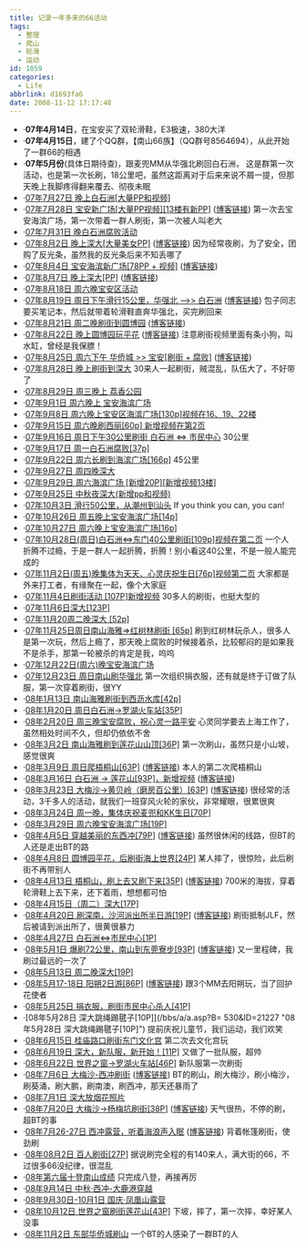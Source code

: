 ```yaml
---
title: 记录一年多来的66活动
tags:
  - 整理
  - 爬山
  - 轮滑
  - 运动
id: 1059
categories:
  - Life
abbrlink: d1693fa6
date: 2008-11-12 17:17:48
---
```


*   &middot;**07年4月14日**，在宝安买了双轮滑鞋，E3极速，380大洋
*   &middot;**07年4月15日**，建了个QQ群，【南山66族】（QQ群号8564694），从此开始了一群66的相遇
*   &middot;**07年5月份**(具体日期待查)，跟麦兜MM从华强北刷回白石洲，
    这是群第一次活动，也是第一次长刷，18公里吧，虽然这距离对于后来来说不屑一提，但那天晚上我脚疼得翻来覆去、彻夜未眠
*   &middot;[07年7月27日 晚上白石洲[大量PP和视频]](/bbs/a/a.asp?B=530&amp;ID=18364 "07年7月27日晚上白石洲[大量PP和视频]")
*   &middot;[07年7月28日 宝安新广场[大量PP视频][13楼有新PP]](/bbs/a/a.asp?B=530&amp;ID=18379 "07年7月28日宝安新广场[大量PP视频][13楼有新PP]") ([博客链接](/blog/post/261.html))
    第一次去宝安海滨广场，第一次带着一群人刷街，第一次被人叫老大
*   &middot;[07年7月31日 晚白石洲腐败活动](/bbs/a/a.asp?B=530&amp;ID=18448 "07年7月31日晚白石洲腐败活动")
*   &middot;[07年8月2日 晚上深大[大量美女PP]](/bbs/a/a.asp?B=530&amp;ID=18480 "07年8月2日晚上深大[大量美女PP]") ([博客链接](/blog/post/260.html))
    因为经常夜刷，为了安全，团购了反光条，虽然我的反光条后来不知丢哪了
*   &middot;[07年8月4日 宝安海滨新广场[78PP + 视频]](/bbs/a/a.asp?B=530&amp;ID=18519 "07年8月4日宝安海滨新广场[78PP + 视频]") ([博客链接](/blog/post/262.html))
*   &middot;[07年8月7日 晚上深大[PP]](/bbs/a/a.asp?B=530&amp;ID=18561 "07年8月7日晚上深大[PP]") ([博客链接](/blog/post/263.html))
*   &middot;[07年8月18日 周六晚宝安区活动](/bbs/a/a.asp?B=530&amp;ID=18723 "07年8月18日周六晚宝安区活动")
*   &middot;[07年8月19日 周日下午滑行15公里，华强北 --&gt;&gt; 白石洲](/bbs/a/a.asp?B=530&amp;ID=18724 "07年8月19日周日下午滑行15公里，华强北 --&gt;&gt; 白石洲") ([博客链接](/blog/post/264.html))
    包子同志要买笔记本，然后就带着轮滑鞋直奔华强北，买完刷回来
*   &middot;[07年8月21日 周二晚刷街到圆博园](/bbs/a/a.asp?B=530&amp;ID=18747 "07年8月21日周二晚刷街到圆博园") ([博客链接](/blog/post/265.html))
*   &middot;[07年8月22日 晚上圆博园玩平花](/bbs/a/a.asp?B=530&amp;ID=18762 "07年8月22日晚上圆博园玩平花") ([博客链接](/blog/post/266.html))
    注意刷街视频里面有条小狗，叫水缸，曾经是我保膘！
*   &middot;[07年8月25日 周六下午 华侨城 &gt;&gt; 宝安[刷街 + 腐败]](/bbs/a/a.asp?B=530&amp;ID=18858 "07年8月25日周六下午 华侨城 &gt;&gt; 宝安[刷街 + 腐败]") ([博客链接](/blog/post/267.html))
*   &middot;[07年8月28日 晚上刷街到深大](/bbs/a/a.asp?B=530&amp;ID=18898 "07年8月28日晚上刷街到深大")
    30来人一起刷街，贼混乱，队伍大了，不好带了
*   &middot;[07年8月29日 周三晚上 荔香公园](/bbs/a/a.asp?B=530&amp;ID=18934 "07年8月29日周三晚上 荔香公园")
*   &middot;[07年9月1日 周六晚上 宝安海滨广场](/bbs/a/a.asp?B=530&amp;ID=18935 "07年9月1日周六晚上 宝安海滨广场")
*   &middot;[07年9月8日 周六晚上宝安区海滨广场[130p]视频在16、19、22楼](/bbs/a/a.asp?B=530&amp;ID=18985 "07年9月8日周六晚上宝安区海滨广场[130p]视频在16、19、22楼")
*   &middot;[07年9月15日 周六晚刷西丽[60p] 新增视频在第2页](/bbs/a/a.asp?B=530&amp;ID=19076 "07年9月15日周六晚刷西丽[60p] 新增视频在第2页")
*   &middot;[07年9月16日 周日下午30公里刷街 白石洲 &lt;=&gt; 市民中心](/bbs/a/a.asp?B=530&amp;ID=19098 "07年9月16日周日下午30公里刷街 白石洲 &lt;=&gt; 市民中心")
    30公里
*   &middot;[07年9月17日 周一白石洲腐败[37p]](/bbs/a/a.asp?B=530&amp;ID=19118 "07年9月17日周一白石洲腐败[37p]")
*   &middot;[07年9月22日 周六长刷到海滨广场[166p]](/bbs/a/a.asp?B=530&amp;ID=19159 "07年9月22日周六长刷到海滨广场[166p]")
    45公里
*   &middot;[07年9月27日 周四晚深大](/bbs/a/a.asp?B=530&amp;ID=19204 "07年9月27日周四晚深大")
*   &middot;[07年9月29日 周六海滨广场 [新增20P][新增视频13楼]](/bbs/a/a.asp?B=530&amp;ID=19211 "07年9月29日周六海滨广场 [新增20P][新增视频13楼]")
*   &middot;[07年9月25日 中秋夜深大(新增pp和视频)](/bbs/a/a.asp?B=530&amp;ID=19212 "07年9月25日 中秋夜深大(新增pp和视频)")
*   &middot;[07年10月3日 滑行50公里，从潮州到汕头](/blog/post/271.html8 "07年10月3日滑行50公里，从潮州到汕头")
    If you think you can, you can!
*   &middot;[07年10月26日 周五晚上宝安海滨广场[14p]](/bbs/a/a.asp?B=530&amp;ID=19460 "07年10月26日 周五晚上宝安海滨广场[14p]")
*   &middot;[07年10月27日 周六晚上宝安海滨广场[16p]](/bbs/a/a.asp?B=530&amp;ID=19465 "07年10月27日 周六晚上宝安海滨广场[16p]")
*   &middot;[07年10月28日(周日)白石洲&lt;=&gt;东门40公里刷街[109p]视频在第二页](/bbs/a/a.asp?B=530&amp;ID=19473 "07年10月28日(周日)白石洲&lt;=&gt;东门40公里刷街[109p]视频在第二页")
    一个人折腾不过瘾，于是一群人一起折腾，折腾！别小看这40公里，不是一般人能完成的
*   &middot;[07年11月2日(周五)晚集体为天天、心灵庆祝生日[76p]视频第二页](/bbs/a/a.asp?B=530&amp;ID=19572 "07年11月2日(周五)晚集体为天天、心灵庆祝生日[76p]视频第二页")
    大家都是外来打工者，有缘聚在一起，像个大家庭
*   &middot;[07年11月4日刷街活动 [107P]新增视频](/bbs/a/a.asp?B=530&amp;ID=19608 "07年11月4日刷街活动 [107P]新增视频")
    30多人的刷街，也挺大型的
*   &middot;[07年11月6日深大[123P]](/bbs/a/a.asp?B=530&amp;ID=19644 "07年11月6日深大[123P]")
*   &middot;[07年11月20周二晚深大 [52p]](/bbs/a/a.asp?B=530&amp;ID=19819 "07年11月20周二晚深大 [52p]")
*   &middot;[07年11月25日周日南山海雅=&gt;红树林刷街 [65p]](/bbs/a/a.asp?B=530&amp;ID=19869 "07年11月25日周日南山海雅=&gt;红树林刷街 [65p]")
    刷到红树林玩杀人，很多人是第一次玩，然后上瘾了，那天晚上腐败的时候接着杀，比较郁闷的是如果我不是杀手，那第一轮被杀的肯定是我，呜呜
*   &middot;[07年12月22日(周六)晚宝安海滨广场](/bbs/a/a.asp?B=530&amp;ID=20099 "07年12月22日(周六)晚宝安海滨广场")
*   &middot;[07年12月23日 周日南山刷华强北](/bbs/a/a.asp?B=530&amp;ID=20100 "07年12月23日 周日南山刷华强北")
    第一次组织捐衣服，还有就是终于订做了队服，第一次穿着刷街，很YY
*   &middot;[08年1月13日 南山海雅刷街到西沥水库[42p]](/bbs/a/a.asp?B=530&amp;ID=20197 "08年1月13日 南山海雅刷街到西沥水库[42p]")
*   &middot;[08年1月20日 周日白石洲-&gt;罗湖火车站[35P]](/bbs/a/a.asp?B=530&amp;ID=20205 "08年1月20日 周日白石洲-&gt;罗湖火车站[35P]")
*   &middot;[08年2月20日 周三晚宝安腐败，祝心灵一路平安](/bbs/a/a.asp?B=530&amp;ID=20243 "08年2月20日 周三晚宝安腐败，祝心灵一路平安")
    心灵同学要去上海工作了，虽然相处时间不久，但却仍依依不舍
*   &middot;[08年3月2日 南山海雅刷到莲花山山顶[36P]](/bbs/a/a.asp?B=530&amp;ID=20287 "08年3月2日 南山海雅刷到莲花山山顶[36P]")
    第一次刷山，虽然只是小山坡，感觉很爽
*   &middot;[08年3月9日 周日爬梧桐山[63P]](/bbs/a/a.asp?B=530&amp;ID=20333 "08年3月9日 周日爬梧桐山[63P]") ([博客链接](/blog/post/296.html))
    本人的第二次爬梧桐山
*   &middot;[08年3月16日 白石洲 -&gt; 莲花山[93P]，新增视频](/bbs/a/a.asp?B=530&amp;ID=20439 "08年3月16日 白石洲 -&gt; 莲花山[93P]，新增视频") ([博客链接](/blog/post/297.html))
*   &middot;[08年3月23日 大梅沙-&gt;黄贝岭（磨房百公里）[63P]](/bbs/a/a.asp?B=530&amp;ID=20392 "08年3月23日 大梅沙-&gt;黄贝岭（磨房百公里）[63P]") ([博客链接](/blog/post/298.html))
    很经常的活动，3千多人的活动，就我们一班穿风火轮的家伙，非常耀眼，很累很爽
*   &middot;[08年3月24日 周一晚，集体庆祝麦兜和KK生日[70P]](/bbs/a/a.asp?B=530&amp;ID=20497 "08年3月24日 周一晚，集体庆祝麦兜和KK生日[70P]")
*   &middot;[08年3月29日 周六晚宝安海滨广场[19P]](/bbs/a/a.asp?B=530&amp;ID=20514 "08年3月29日 周六晚宝安海滨广场[19P]")
*   &middot;[08年4月5日 穿越美丽的东西冲[79P]](/bbs/a/a.asp?B=530&amp;ID=20546 "08年4月5日 穿越美丽的东西冲[79P]") ([博客链接](/blog/post/302.html))
    虽然很休闲的线路，但BT的人还是走出BT的路
*   &middot;[08年4月8日 圆博园平花，后刷街海上世界[24P]](/bbs/a/a.asp?B=530&amp;ID=20571 "08年4月8日 圆博园平花，后刷街海上世界[24P]")
    某人摔了，很惊险，此后刷街不再带别人
*   &middot;[08年4月13日 梧桐山，刷上去又刷下来[35P]](/bbs/a/a.asp?B=530&amp;ID=20612 "08年4月13日 梧桐山，刷上去又刷下来[35P]") ([博客链接](/blog/post/306.html))
    700米的海拔，穿着轮滑鞋上去下来，还下着雨，想想都可怕
*   &middot;[08年4月15日（周二）深大[17P]](/bbs/a/a.asp?B=530&amp;ID=20647 "08年4月15日（周二）深大[17P]")
*   &middot;[08年4月20日 刷深南，沙河派出所半日游[19P]](/bbs/a/a.asp?B=530&amp;ID=20703 "08年4月20日 刷深南，沙河派出所半日游[19P]") ([博客链接](/blog/post/310.html))
    刷街抵制JLF，然后被请到派出所了，很黄很暴力
*   &middot;[08年4月27日 白石洲&lt;=&gt;市民中心[1P]](/bbs/a/a.asp?B=530&amp;ID=20855 "08年4月27日 白石洲&lt;=&gt;市民中心[1P]")
*   &middot;[08年5月1日 爆刷72公里，南山到东莞寮步[93P]](/bbs/a/a.asp?B=530&amp;ID=20923 "08年5月1日 爆刷72公里，南山到东莞寮步[93P]") ([博客链接](/blog/post/311.html))
    又一里程碑，我刷过最远的一次了
*   &middot;[08年5月13日 周二晚深大[19P]](/bbs/a/a.asp?B=530&amp;ID=21262 "08年5月13日 周二晚深大[19P]")
*   &middot;[08年5月17-18日 阳朔2日游[86P]](/bbs/a/a.asp?B=530&amp;ID=21039 "08年5月17-18日 阳朔2日游[86P]") ([博客链接](/blog/post/315.html))
    跟3个MM去阳朔玩，当了回护花使者
*   &middot;[08年5月25日 捐衣服，刷街市民中心杀人[41P]](/bbs/a/a.asp?B=530&amp;ID=21112 "08年5月25日 捐衣服，刷街市民中心杀人[41P]")
*   &middot;[08年5月28日 深大跳绳踢毽子[10P]](/bbs/a/a.asp?B=
530&amp;ID=21227 "08年5月28日 深大跳绳踢毽子[10P]")
    提前庆祝儿童节，我们运动，我们欢笑
*   &middot;[08年6月15日 桂庙路口刷街东门文化宫](/bbs/a/a.asp?B=530&amp;ID=21419 "08年6月15日 桂庙路口刷街东门文化宫")
    第二次去文化宫玩
*   &middot;[08年6月19日 深大，新队服，新开始！[11P]](/bbs/a/a.asp?B=530&amp;ID=21451 "08年6月19日 深大，新队服，新开始！[11P]")
    又做了一批队服，超帅
*   &middot;[08年6月22日 世界之窗-&gt;罗湖火车站[46P]](/bbs/a/a.asp?B=530&amp;ID=21480 "08年6月22日 世界之窗-&gt;罗湖火车站[46P]")
    新队服第一次刷街
*   &middot;[08年7月6日 大梅沙-西冲刷街](/bbs/a/a.asp?B=530&amp;ID=21587 "08年7月6日 大梅沙-西冲刷街") ([博客链接](/blog/post/319.html))
    BT的刷山，刷大梅沙，刷小梅沙，刷葵涌，刷大鹏，刷南澳，刷西冲，那天还暴雨了
*   &middot;[08年7月1日 深大放烟花照片](/bbs/a/a.asp?B=530&amp;ID=21616 "08年7月1日 深大放烟花照片")
*   &middot;[08年7月20日 大梅沙-&gt;杨梅坑刷街[38P]](/bbs/a/a.asp?B=530&amp;ID=21726 "08年7月20日 大梅沙-&gt;杨梅坑刷街[38P]") ([博客链接](/blog/post/320.html))
    天气很热，不停的刷，超BT的事
*   &middot;[08年7月26-27日 西冲露营，听着海浪声入眠](/bbs/a/a.asp?B=530&amp;ID=21836 "08年7月26-27日 西冲露营，听着海浪声入眠") ([博客链接](/blog/post/322.html))
    背着帐篷刷街，使劲刷
*   &middot;[08年08月2日 百人刷街[27P]](/bbs/a/a.asp?B=530&amp;ID=21934 "08年08月2日 百人刷街[27P]")
    据说刷完全程的有140来人，满大街的66，不过很多66没纪律，很混乱
*   &middot;[08年第六届十登南山成绩](/bbs/a/a.asp?B=530&amp;ID=22313 "08年第六届十登南山成绩")
    只完成八登，再接再厉
*   &middot;[08年9月14日 中秋&middot;西冲-大鹿港穿越](/blog/post/331.html)
*   &middot;[08年9月30日-10月1日 国庆&middot;凤凰山露营](/blog/post/332.html)
*   &middot;[08年10月12日 世界之窗刷街莲花山[43P]](/bbs/a/a.asp?B=530&amp;ID=22547 "08年10月12日 世界之窗刷街莲花山[43P]")
    下坡，摔了，第一次摔，幸好某人没事
*   &middot;[08年11月2日 东部华侨城刷山](/bbs/a/a.asp?B=530&amp;ID=22687 "08年11月2日 东部华侨城刷山")
    一个BT的人感染了一群BT的人

&nbsp;